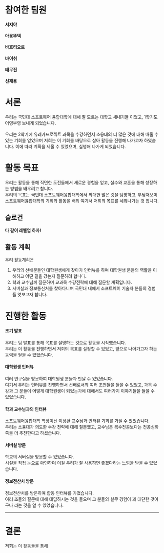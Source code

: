 <!---
# Welcome to GitHub

유레카 프로젝트 팀 생성을 축하합니다.

**팀페이지 주소** -> https://kookmin-sw-eureka.github.io/ '{{분반 및 자신의 팀 번호}}'

**예시)** 2024년 1분반 1조  https://kookmin-sw-eureka.github.io/eureka-2024-101

## Markdown을 사용하여 내용꾸미기

Markdown은 작문을 스타일링하기위한 가볍고 사용하기 쉬운 구문입니다. 여기에는 다음을위한 규칙이 포함됩니다.

```markdown
Syntax highlighted code block

# Header 1
## Header 2
### Header 3

- Bulleted
- List

1. Numbered
2. List

**Bold** and _Italic_ and `Code` text

[Link](url) and ![Image](src)
```

자세한 내용은 [GitHub Flavored Markdown](https://guides.github.com/features/mastering-markdown/).

### Support or Contact

readme 파일 생성에 추가적인 도움이 필요하면 [도움말](https://help.github.com/articles/about-readmes/) 이나 [contact support](https://github.com/contact) 을 이용하세요.
--->
# 참여한 팀원

**서지야**<br><br>**아웅뚜택**<br><br>**바흐티요르**<br><br>**바이쉬**<br><br>**태무진**<br><br>**신재용**

# 서론

우리는 국민대 소프트웨어 융합대학에 대해 잘 모르는 대학교 새내기들 이었고, 1학기도 어영부영 보내게 되었습니다.<br><br>우리는 2학기에 유레카프로젝트 과목을 수강하면서 소융대의 더 많은 것에 대해 배울 수 있는 기회를 얻었으며 저희는 이 기회를 바탕으로 삼아 활동을 진행해 나가고자 하였습니다. 이에 따라 계획을 세울 수 있었으며, 실행해 나가게 되었습니다.

# 활동 목표

우리는 활동을 통해 직면한 도전들에서 새로운 경험을 얻고, 실수와 교훈을 통해 성장하는 방법을 배우려고 합니다.<br>
우리의 목표는 국민대 소프트웨어융합대학에서 최대한 많은 것을 탐방하고, 부딪쳐보며 소프트웨어융합대학의 기회와 활동을 배워 여기서 저희의 목표를 세워나가는 것 입니다.

## 슬로건

**다 같이 레벨업 하자!**

## 활동 계획

우리 활동계획은  
1. 우리의 선배분들인 대학원생에게 찾아가 인터뷰를 하며 대학원생 분들의 역할을 이해하고 어떤 길을 갔는지 질문하려 합니다.  
2. 학과 교수님께 질문하며 교과목 수강전략에 대해 질문할 계획입니다. 
3. 서버실과 정보통신처를 찾아다니며 국민대 내에서 소프트웨어 기술자 분들의 경험들 엿보고자 합니다.  

# 진행한 활동  

#### 초기 발표  
우리는 팀 발표를 통해 목표를 설명하는 것으로 활동을 시작했습니다.<br>
우리는 이 활동을 진행하면서 저희의 목표를 설정할 수 있었고, 앞으로 나아가고자 하는 동력을 얻을 수 있었습니다.

#### 대학원생 인터뷰
여러 연구실을 방문하여 대학원생 분들과 만날 수 있었습니다.<br>
여기서 우리는 인터뷰를 진행하면서 선배로서의 여러 조언들을 들을 수 있었고, 과목 수강과 그 분들이 어떻게 대학원생이 되었는가에 대해서도 여러가지 이야기들을 들을 수 있었습니다.

#### 학과 교수님과의 인터뷰 
소프트웨어융합대학 학장이신 이상환 교수님과 인터뷰 기회를 가질 수 있었습니다.<br>
우리는 소융대가 의도한 수강 전략에 대해 질문했고, 교수님은 복수전공보다는 전공심화쪽을 더 추천한다고 하셨습니다.

#### 서버실 방문
학교의 서버실을 방문할 수 있었습니다.<br>
시설을 직접 눈으로 확인하며 이걸 우리가 잘 사용하면 좋겠다라는 느낌을 받을 수 있었습니다.

#### 정보전산처 방문
정보전산처를 방문하여 합동 인터뷰를 가졌습니다.<br>
여러 조들의 질문에 대해 대답하시는 것을 들으며 그 분들의 실무 경험이 꽤 대단한 것이구나 라는 것을 알 수 있었습니다.

---

# 결론  

저희는 이 활동들을 통해 
